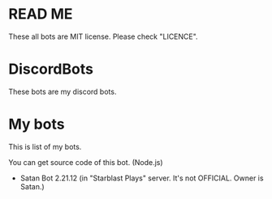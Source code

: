 # READ ME
These all bots are MIT license. Please check "LICENCE".

# DiscordBots
These bots are my discord bots.

# My bots
This is list of my bots.

You can get source code of this bot. (Node.js)
- Satan Bot 2.21.12 (in "Starblast Plays" server. It's not OFFICIAL. Owner is Satan.)
